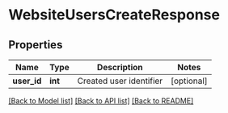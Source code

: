 # WebsiteUsersCreateResponse

## Properties
Name | Type | Description | Notes
------------ | ------------- | ------------- | -------------
**user_id** | **int** | Created user identifier | [optional] 

[[Back to Model list]](../README.md#documentation-for-models) [[Back to API list]](../README.md#documentation-for-api-endpoints) [[Back to README]](../README.md)


